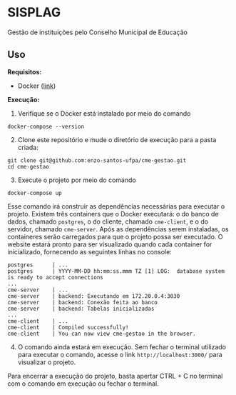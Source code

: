 # SISPLAG

Gestão de instituições pelo Conselho Municipal de Educação

## Uso

**Requisitos:**

- Docker ([link](https://docs.docker.com/get-docker/))

**Execução:**

1. Verifique se o Docker está instalado por meio do comando

```shell
docker-compose --version
```

2. Clone este repositório e mude o diretório de execução para a pasta criada:

  ```shell
  git clone git@github.com:enzo-santos-ufpa/cme-gestao.git
  cd cme-gestao
  ```

3. Execute o projeto por meio do comando

  ```shell
  docker-compose up
  ```

  Esse comando irá construir as dependências necessárias para executar o projeto.
  Existem três containers que o Docker executará: o do banco de dados, chamado `postgres`,
  o do cliente, chamado `cme-client`, e o do servidor, chamado `cme-server`. Após as 
  dependências serem instaladas, os containeres serão carregados para que o projeto possa
  ser executado. O website estará pronto para ser visualizado quando cada container for
  inicializado, fornecendo as seguintes linhas no console:
  
  ```lang-none
  postgres      | ...
  postgres      | YYYY-MM-DD hh:mm:ss.mmm TZ [1] LOG:  database system is ready to accept connections
  ...
  cme-server    | ...
  cme-server    | backend: Executando em 172.20.0.4:3030
  cme-server    | backend: Conexão feita ao banco
  cme-server    | backend: Tabelas inicializadas
  ...
  cme-client    | ...
  cme-client    | Compiled successfully!
  cme-client    | You can now view cme-gestao in the browser.
  ```

4. O comando ainda estará em execução. Sem fechar o terminal utilizado para executar o comando,
   acesse o link `http://localhost:3000/` para visualizar o projeto.
   
Para encerrar a execução do projeto, basta apertar CTRL + C no terminal com o comando em execução
ou fechar o terminal.
